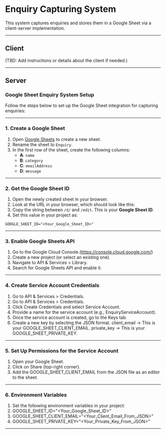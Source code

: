 # Enquiry Capturing System

This system captures enquiries and stores them in a Google Sheet via a client-server implementation.

---

## Client

(TBD: Add instructions or details about the client if needed.)

---

## Server

### Google Sheet Enquiry System Setup

Follow the steps below to set up the Google Sheet integration for capturing enquiries:

---

### 1. **Create a Google Sheet**

1. Open [Google Sheets](https://sheets.new) to create a new sheet.
2. Rename the sheet to `Enquiry`.
3. In the first row of the sheet, create the following columns:
   - **A**: `name`
   - **B**: `category`
   - **C**: `emailAddress`
   - **D**: `message`

---

### 2. **Get the Google Sheet ID**

1. Open the newly created sheet in your browser.
2. Look at the URL in your browser, which should look like this:
3. Copy the string between `/d/` and `/edit`. This is your **Google Sheet ID**.
4. Set this value in your project as:
```env
GOOGLE_SHEET_ID="<Your_Google_Sheet_ID>"
```
---

### 3. **Enable Google Sheets API**

1. Go to the Google Cloud Console.(https://console.cloud.google.com/)
2. Create a new project (or select an existing one).
3. Navigate to API & Services > Library.
4. Search for Google Sheets API and enable it.

---

### 4. **Create Service Account Credentials**

1.  Go to API & Services > Credentials.
2.  Go to API & Services > Credentials.
3.  Click Create Credentials and select Service Account.
4.  Provide a name for the service account (e.g., EnquiryServiceAccount).
5.  Once the service account is created, go to the Keys tab.
6.  Create a new key by selecting the JSON format.  client_email → This is your GOOGLE_SHEET_CLIENT_EMAIL.
private_key → This is your GOOGLE_SHEET_PRIVATE_KEY.

---

### 5. **Set Up Permissions for the Service Account**

1.  Open your Google Sheet.
2.  Click on Share (top-right corner).
3.  Add the GOOGLE_SHEET_CLIENT_EMAIL from the JSON file as an editor to the sheet.

---

### 6. **Environment Variables**

1.  Set the following environment variables in your project:
2.  GOOGLE_SHEET_ID="<Your_Google_Sheet_ID>"
3.  GOOGLE_SHEET_CLIENT_EMAIL="<Your_Client_Email_From_JSON>"
4.  GOOGLE_SHEET_PRIVATE_KEY="<Your_Private_Key_From_JSON>"

---
